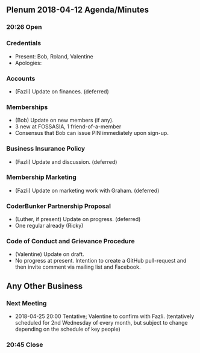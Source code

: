## Plenum 2018-04-12 Agenda/Minutes

### 20:26 Open

### Credentials
- Present: Bob, Roland, Valentine
- Apologies:

### Accounts
- (Fazli) Update on finances. (deferred)

### Memberships
- (Bob) Update on new members (if any).
- 3 new at FOSSASIA, 1 friend-of-a-member
- Consensus that Bob can issue PIN immediately upon sign-up.

### Business Insurance Policy
- (Fazli) Update and discussion. (deferred)

### Membership Marketing
- (Fazli) Update on marketing work with Graham. (deferred)

### CoderBunker Partnership Proposal
- (Luther, if present) Update on progress. (deferred)
- One regular already (Ricky)

### Code of Conduct and Grievance Procedure
- (Valentine) Update on draft.
- No progress at present. Intention to create a GitHub pull-request and then invite comment via mailing list and Facebook.

## Any Other Business

### Next Meeting
- 2018-04-25 20:00 Tentative; Valentine to confirm with Fazli. (tentatively scheduled for 2nd Wednesday of every month, but subject to change depending on the schedule of key people)

### 20:45 Close
